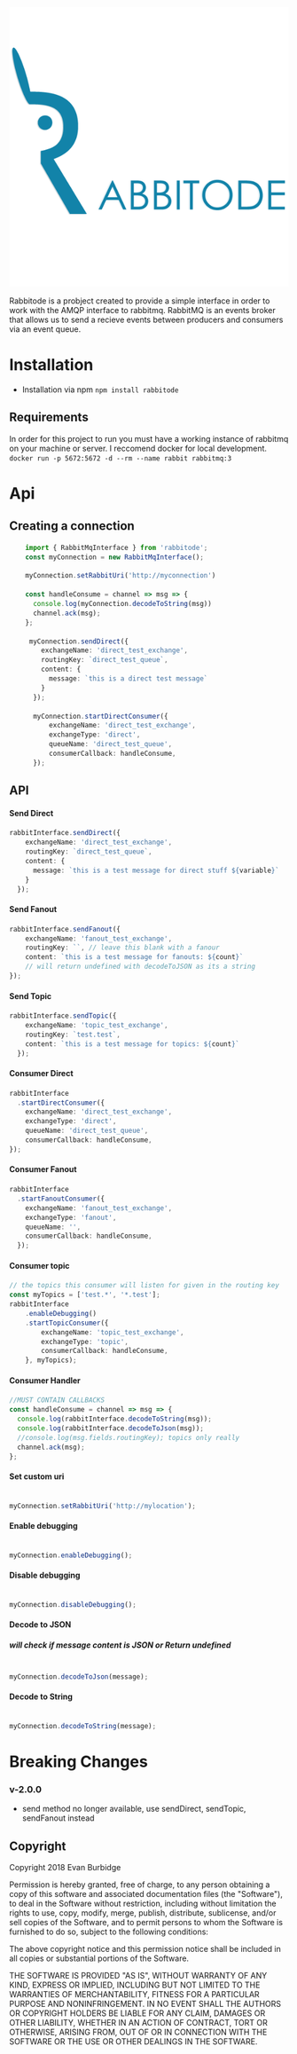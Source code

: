 ![Screenshot](rabbitode-logo.png)


Rabbitode is a probject created to provide a simple interface in order to work with the AMQP interface to rabbitmq.
RabbitMQ  is an events broker that allows us to send a recieve events between producers and consumers via an event queue.

# Installation
- Installation via npm `npm install rabbitode`
## Requirements
In order for this project to run you must have a working instance of rabbitmq on your machine or server.
I reccomend docker for local development.
```docker run -p 5672:5672 -d --rm --name rabbit rabbitmq:3```

# Api
## Creating a connection
```typescript
    import { RabbitMqInterface } from 'rabbitode';
    const myConnection = new RabbitMqInterface();
    
    myConnection.setRabbitUri('http://myconnection')
    
    const handleConsume = channel => msg => {
      console.log(myConnection.decodeToString(msg))
      channel.ack(msg);
    };
    
     myConnection.sendDirect({
        exchangeName: 'direct_test_exchange',
        routingKey: `direct_test_queue`,
        content: {
          message: `this is a direct test message`
        }
      });
       
      myConnection.startDirectConsumer({
          exchangeName: 'direct_test_exchange',
          exchangeType: 'direct',
          queueName: 'direct_test_queue',
          consumerCallback: handleConsume,
      });
```

## API
#### Send Direct
```typescript
rabbitInterface.sendDirect({
    exchangeName: 'direct_test_exchange',
    routingKey: `direct_test_queue`,
    content: {
      message: `this is a test message for direct stuff ${variable}`
    }
  });

```
#### Send Fanout
```typescript
rabbitInterface.sendFanout({
    exchangeName: 'fanout_test_exchange',
    routingKey: ``, // leave this blank with a fanour
    content: `this is a test message for fanouts: ${count}` 
    // will return undefined with decodeToJSON as its a string
});
```
#### Send Topic
```typescript
rabbitInterface.sendTopic({
    exchangeName: 'topic_test_exchange',
    routingKey: `test.test`,
    content: `this is a test message for topics: ${count}`
  });
```
#### Consumer Direct
```typescript
rabbitInterface
  .startDirectConsumer({
    exchangeName: 'direct_test_exchange',
    exchangeType: 'direct',
    queueName: 'direct_test_queue',
    consumerCallback: handleConsume,
});
```

#### Consumer Fanout
```typescript
rabbitInterface
  .startFanoutConsumer({
    exchangeName: 'fanout_test_exchange',
    exchangeType: 'fanout',
    queueName: '',
    consumerCallback: handleConsume,
  });

```
#### Consumer topic
```typescript
// the topics this consumer will listen for given in the routing key
const myTopics = ['test.*', '*.test'];
rabbitInterface
    .enableDebugging()
    .startTopicConsumer({
        exchangeName: 'topic_test_exchange',
        exchangeType: 'topic',
        consumerCallback: handleConsume,
    }, myTopics);
```
#### Consumer Handler
```typescript
//MUST CONTAIN CALLBACKS
const handleConsume = channel => msg => {
  console.log(rabbitInterface.decodeToString(msg));
  console.log(rabbitInterface.decodeToJson(msg));
  //console.log(msg.fields.routingKey); topics only really
  channel.ack(msg);
};

```
#### Set custom uri
```typescript

myConnection.setRabbitUri('http://mylocation');

```
#### Enable debugging
```typescript

myConnection.enableDebugging();

```

#### Disable debugging
```typescript

myConnection.disableDebugging();

```

#### Decode to JSON
##### will check if message content is JSON or Return undefined
```typescript

myConnection.decodeToJson(message);

```
#### Decode to String
```typescript

myConnection.decodeToString(message);

```

# Breaking Changes
### v-2.0.0
 - send method no longer available, use sendDirect, sendTopic, sendFanout instead

## Copyright
Copyright 2018 Evan Burbidge

Permission is hereby granted, free of charge, to any person obtaining a copy of this software and associated documentation files (the "Software"), to deal in the Software without restriction, including without limitation the rights to use, copy, modify, merge, publish, distribute, sublicense, and/or sell copies of the Software, and to permit persons to whom the Software is furnished to do so, subject to the following conditions:

The above copyright notice and this permission notice shall be included in all copies or substantial portions of the Software.

THE SOFTWARE IS PROVIDED "AS IS", WITHOUT WARRANTY OF ANY KIND, EXPRESS OR IMPLIED, INCLUDING BUT NOT LIMITED TO THE WARRANTIES OF MERCHANTABILITY, FITNESS FOR A PARTICULAR PURPOSE AND NONINFRINGEMENT. IN NO EVENT SHALL THE AUTHORS OR COPYRIGHT HOLDERS BE LIABLE FOR ANY CLAIM, DAMAGES OR OTHER LIABILITY, WHETHER IN AN ACTION OF CONTRACT, TORT OR OTHERWISE, ARISING FROM, OUT OF OR IN CONNECTION WITH THE SOFTWARE OR THE USE OR OTHER DEALINGS IN THE SOFTWARE.
